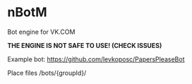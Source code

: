 # nBotM
Bot engine for VK.COM

**THE ENGINE IS NOT SAFE TO USE! (CHECK ISSUES)**

Example bot: https://github.com/levkoposc/PapersPleaseBot

Place files /bots/{groupId}/
